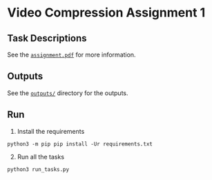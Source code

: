 # Video Compression Assignment 1

## Task Descriptions

See the [`assignment.pdf`](./assignment.pdf) for more information.

## Outputs

See the [`outputs/`](./outputs/) directory for the outputs.

## Run

1. Install the requirements
```shell
python3 -m pip pip install -Ur requirements.txt
```

2. Run all the tasks
```shell
python3 run_tasks.py
```
